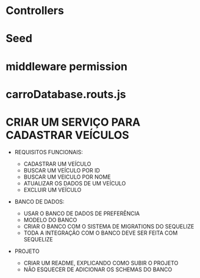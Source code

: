 # Controllers
# Seed
# middleware permission
# carroDatabase.routs.js

# CRIAR UM SERVIÇO PARA CADASTRAR VEÍCULOS

- REQUISITOS FUNCIONAIS:
    - CADASTRAR UM VEÍCULO
    - BUSCAR UM VEÍCULO POR ID
    - BUSCAR UM VEICULO POR NOME
    - ATUALIZAR OS DADOS DE UM VEÍCULO
    - EXCLUIR UM VEÍCULO

- BANCO DE DADOS:
    - USAR O BANCO DE DADOS DE PREFERÊNCIA
    - MODELO DO BANCO
    - CRIAR O BANCO COM O SISTEMA DE MIGRATIONS DO SEQUELIZE
    - TODA A INTEGRAÇÃO COM O BANCO DEVE SER FEITA COM SEQUELIZE

- PROJETO
    - CRIAR UM README, EXPLICANDO COMO SUBIR O PROJETO
    - NÃO ESQUECER DE ADICIONAR OS SCHEMAS DO BANCO

